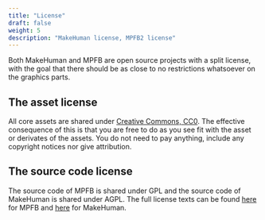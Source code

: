 ```yaml
---
title: "License"
draft: false
weight: 5
description: "MakeHuman license, MPFB2 license"
---
```


Both MakeHuman and MPFB are open source projects with a split license, with the goal that there should be as close to no restrictions whatsoever on the graphics parts.

## The asset license

All core assets are shared under [Creative Commons, CC0](https://creativecommons.org/publicdomain/zero/1.0/deed.en). The effective consequence of this is that you
are free to do as you see fit with the asset or derivates of the assets. You do not need to pay anything, include any copyright notices nor give attribution.

## The source code license

The source code of MPFB is shared under GPL and the source code of MakeHuman is shared under AGPL. The full license texts can be found 
[here](https://github.com/makehumancommunity/mpfb2/blob/master/LICENSE.md) for MPFB and 
[here](https://github.com/makehumancommunity/makehuman/blob/master/LICENSE.md) for MakeHuman.

